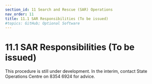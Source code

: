 ```yaml
---
section_id: 11 Search and Rescue (SAR) Operations
nav_order: 11
title: 11.1 SAR Responsibilities (To be issued)
#topics: GitHub; Optional Software
---
```


# 11.1 SAR Responsibilities (To be issued)

This procedure is still under development. In the interim, contact State Operations Centre on 8354 6924 for advice.